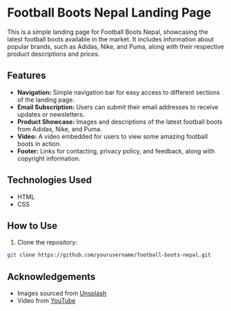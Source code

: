 # Football Boots Nepal Landing Page

This is a simple landing page for Football Boots Nepal, showcasing the latest football boots available in the market. It includes information about popular brands, such as Adidas, Nike, and Puma, along with their respective product descriptions and prices.

## Features

- **Navigation:** Simple navigation bar for easy access to different sections of the landing page.
- **Email Subscription:** Users can submit their email addresses to receive updates or newsletters.
- **Product Showcase:** Images and descriptions of the latest football boots from Adidas, Nike, and Puma.
- **Video:** A video embedded for users to view some amazing football boots in action.
- **Footer:** Links for contacting, privacy policy, and feedback, along with copyright information.

## Technologies Used

- HTML
- CSS

## How to Use

1. Clone the repository:

```bash
git clone https://github.com/yourusername/football-boots-nepal.git
```

## Acknowledgements

- Images sourced from [Unsplash](https://unsplash.com/)
- Video from [YouTube](https://www.youtube.com/)


